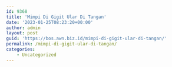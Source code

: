 ```yaml
---
id: 9368
title: 'Mimpi Di Gigit Ular Di Tangan'
date: '2023-01-25T08:23:20+00:00'
author: admin
layout: post
guid: 'https://bos.awn.biz.id/mimpi-di-gigit-ular-di-tangan/'
permalink: /mimpi-di-gigit-ular-di-tangan/
categories:
    - Uncategorized
---
```


